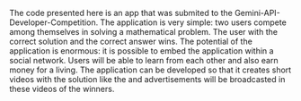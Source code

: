 The code presented here is an app that was submited to the Gemini-API-Developer-Competition. The application is very simple: two users compete among themselves in solving a mathematical problem.
The user with the correct solution and the correct answer wins. The potential of the application is enormous: it is possible to embed the application within a social network. Users will be able to learn from each other and also earn money for a living.
The application can be developed so that it creates short videos with the solution like the and advertisements will be broadcasted in these videos of the winners.

